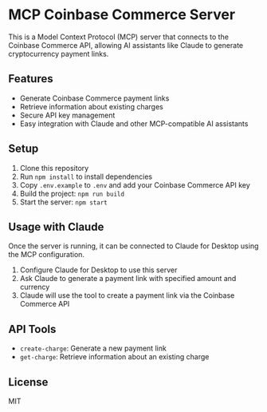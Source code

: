 # MCP Coinbase Commerce Server

This is a Model Context Protocol (MCP) server that connects to the Coinbase Commerce API, allowing AI assistants like Claude to generate cryptocurrency payment links.

## Features

- Generate Coinbase Commerce payment links
- Retrieve information about existing charges
- Secure API key management
- Easy integration with Claude and other MCP-compatible AI assistants

## Setup

1. Clone this repository
2. Run `npm install` to install dependencies
3. Copy `.env.example` to `.env` and add your Coinbase Commerce API key
4. Build the project: `npm run build`
5. Start the server: `npm start`

## Usage with Claude

Once the server is running, it can be connected to Claude for Desktop using the MCP configuration.

1. Configure Claude for Desktop to use this server
2. Ask Claude to generate a payment link with specified amount and currency
3. Claude will use the tool to create a payment link via the Coinbase Commerce API

## API Tools

- `create-charge`: Generate a new payment link
- `get-charge`: Retrieve information about an existing charge

## License

MIT